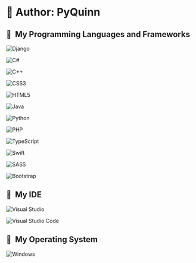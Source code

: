 
<h1>📕 Author: PyQuinn </h1>

<h2> 🚀 &nbsp;My Programming Languages and Frameworks</h2>

![Django](https://img.shields.io/badge/django-%23092E20.svg?style=for-the-badge&logo=django&logoColor=white)


<p align="left">
  
![C#](https://img.shields.io/badge/c%23-%23239120.svg?style=for-the-badge&logo=c-sharp&logoColor=white)
  
![C++](https://img.shields.io/badge/c++-%2300599C.svg?style=for-the-badge&logo=c%2B%2B&logoColor=white)
  
![CSS3](https://img.shields.io/badge/css3-%231572B6.svg?style=for-the-badge&logo=css3&logoColor=white)
  
![HTML5](https://img.shields.io/badge/html5-%23E34F26.svg?style=for-the-badge&logo=html5&logoColor=white)
  
![Java](https://img.shields.io/badge/java-%23ED8B00.svg?style=for-the-badge&logo=java&logoColor=white)
  
![Python](https://img.shields.io/badge/python-3670A0?style=for-the-badge&logo=python&logoColor=ffdd54)
  
![PHP](https://img.shields.io/badge/php-%23777BB4.svg?style=for-the-badge&logo=php&logoColor=white)
  
![TypeScript](https://img.shields.io/badge/typescript-%23007ACC.svg?style=for-the-badge&logo=typescript&logoColor=white)
  
![Swift](https://img.shields.io/badge/swift-F54A2A?style=for-the-badge&logo=swift&logoColor=white)
  
![SASS](https://img.shields.io/badge/SASS-hotpink.svg?style=for-the-badge&logo=SASS&logoColor=white)
  
![Bootstrap](https://img.shields.io/badge/bootstrap-%23563D7C.svg?style=for-the-badge&logo=bootstrap&logoColor=white)
</p>



<h2> 🚀 &nbsp;My IDE</h2>

![Visual Studio](https://img.shields.io/badge/Visual%20Studio-5C2D91.svg?style=for-the-badge&logo=visual-studio&logoColor=white)

![Visual Studio Code](https://img.shields.io/badge/Visual%20Studio%20Code-0078d7.svg?style=for-the-badge&logo=visual-studio-code&logoColor=white)

<h2> 🚀 &nbsp;My Operating System</h2>

![Windows](https://img.shields.io/badge/Windows-0078D6?style=for-the-badge&logo=windows&logoColor=white)
